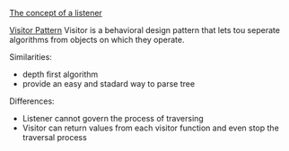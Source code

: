 [The concept of a listener ](https://tomassetti.me/listeners-and-visitors/)

[Visitor Pattern](https://en.wikipedia.org/wiki/Visitor_pattern)
Visitor is a behavioral design pattern that lets tou seperate algorithms from objects on which they operate.

Similarities:
- depth first algorithm
- provide an easy and stadard way to parse tree

Differences:
- Listener cannot govern the process of traversing
- Visitor can return values from each visitor function and even stop the traversal process

